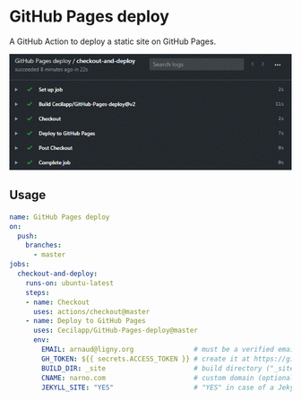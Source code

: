 # GitHub Pages deploy

A GitHub Action to deploy a static site on GitHub Pages.

![Deploy to GitHub Pages](GitHub-Pages-deploy.gif)

## Usage

```yml
name: GitHub Pages deploy
on:
  push:
    branches:
      - master
jobs:
  checkout-and-deploy:
    runs-on: ubuntu-latest
    steps:
    - name: Checkout
      uses: actions/checkout@master
    - name: Deploy to GitHub Pages
      uses: Cecilapp/GitHub-Pages-deploy@master
      env:
        EMAIL: arnaud@ligny.org               # must be a verified email (required)
        GH_TOKEN: ${{ secrets.ACCESS_TOKEN }} # create it at https://github.com/settings/tokens (required)
        BUILD_DIR: _site                      # build directory ("_site" by default)
        CNAME: narno.com                      # custom domain (optional)
        JEKYLL_SITE: "YES"                    # "YES" in case of a Jekyll site (optional)
```
